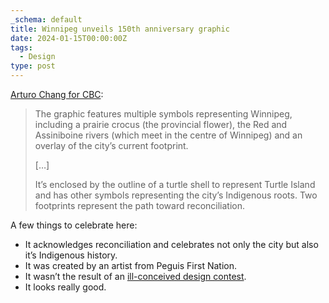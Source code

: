 ```yaml
---
_schema: default
title: Winnipeg unveils 150th anniversary graphic
date: 2024-01-15T00:00:00Z
tags:
  - Design
type: post
---
```


[Arturo Chang for CBC](https://www.cbc.ca/news/canada/manitoba/winnipeg-150-graphic-unveiled-1.7084154?cmp=rss):

> The graphic features multiple symbols representing Winnipeg, including a prairie crocus (the provincial flower), the Red and Assiniboine rivers (which meet in the centre of Winnipeg) and an overlay of the city’s current footprint.
>
> \[…\]
>
> It’s enclosed by the outline of a turtle shell to represent Turtle Island and has other symbols representing the city’s Indigenous roots. Two footprints represent the path toward reconciliation.

A few things to celebrate here:

* It acknowledges reconciliation and celebrates not only the city but also it’s Indigenous history.
* It was created by an artist from Peguis First Nation.
* It wasn’t the result of an [ill-conceived design contest](https://www.thestar.com/news/canada/controversial-canada-150-logo-design-contest-won-by-university-of-waterloo-student/article_14ccd77d-11da-5be8-9c3e-c14c9db5f7a9.html).
* It looks really good.
